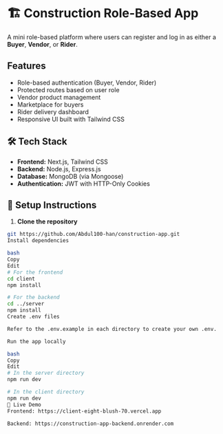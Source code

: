 # 🏗️ Construction Role-Based App

A mini role-based platform where users can register and log in as either a **Buyer**, **Vendor**, or **Rider**.

## Features

- Role-based authentication (Buyer, Vendor, Rider)
- Protected routes based on user role
- Vendor product management
- Marketplace for buyers
- Rider delivery dashboard
- Responsive UI built with Tailwind CSS

## 🛠️ Tech Stack

- **Frontend:** Next.js, Tailwind CSS
- **Backend:** Node.js, Express.js
- **Database:** MongoDB (via Mongoose)
- **Authentication:** JWT with HTTP-Only Cookies

## 🚀 Setup Instructions

1. **Clone the repository**

```bash
git https://github.com/Abdul100-han/construction-app.git
Install dependencies

bash
Copy
Edit
# For the frontend
cd client
npm install

# For the backend
cd ../server
npm install
Create .env files

Refer to the .env.example in each directory to create your own .env.

Run the app locally

bash
Copy
Edit
# In the server directory
npm run dev

# In the client directory
npm run dev
🔗 Live Demo
Frontend: https://client-eight-blush-70.vercel.app

Backend: https://construction-app-backend.onrender.com
